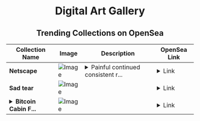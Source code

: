 <div align="center">

# Digital Art Gallery

## Trending Collections on OpenSea

| Collection Name                       | Image                                                                                     | Description                       | OpenSea Link                                                                                          |
|---------------------------------------|-------------------------------------------------------------------------------------------|-----------------------------------|--------------------------------------------------------------------------------------------------------|
| **Netscape** | ![Image](https://i.seadn.io/s/raw/files/c6921ead3cdb1783708713a5e5706d4b.jpg?w=500&auto=format?w=200&auto=format) | <details><summary>Painful continued consistent r...</summary>Painful continued consistent retired simulation preventing cancelled discussing sms</details> | <details><summary>Link</summary>[Netscape](https://opensea.io/collection/netscape-12)</details> |
| **Sad tear** | ![Image](https://i.seadn.io/s/raw/files/c444d0db182f0a091db18d45da3acf6e.png?w=500&auto=format?w=200&auto=format) |  | <details><summary>Link</summary>[Sad tear](https://opensea.io/collection/sad-tear)</details> |
| **<details><summary>Bitcoin Cabin F...</summary>Bitcoin Cabin Fire</details>** | ![Image](https://i.seadn.io/s/raw/files/b9b3cb5b181c46f0a3ea1e06491f5695.png?w=500&auto=format?w=200&auto=format) |  | <details><summary>Link</summary>[Bitcoin Cabin Fire](https://opensea.io/collection/bitcoin-cabin-fire)</details> |

</div>